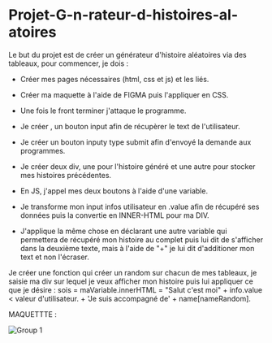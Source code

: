 # Projet-G-n-rateur-d-histoires-al-atoires


Le but du projet est de créer un générateur d'histoire aléatoires via des tableaux, pour commencer, je dois :

- Créer mes pages nécessaires (html, css et js) et les liés.
- Créer ma maquette à l'aide de FIGMA puis l'appliquer en CSS.
- Une fois le front terminer j'attaque le programme.


- Je créer , un bouton input afin de récupèrer le text de l'utilisateur.
- Je créer un bouton inputy type submit afin d'envoyé la demande aux programmes.
- Je créer deux div, une pour l'histoire généré et une autre pour stocker mes histoires précédentes.

- En JS, j'appel mes deux boutons à l'aide d'une variable.
- Je transforme mon input infos utilisateur en .value afin de récupéré ses données puis la convertie en INNER-HTML pour ma DIV.
- J'applique la même chose en déclarant une autre variable qui permettera de récupéré mon histoire au complet puis lui dit de s'afficher dans la deuxième texte, mais
à l'aide de "+" je lui dit d'additioner mon text et non l'écraser.

Je créer une fonction qui créer un random sur chacun de mes tableaux, je saisie ma div sur lequel je veux afficher mon histoire puis lui appliquer ce que je désire :
sois = maVariable.innerHTML = "Salut c'est moi" + info.value < valeur d'utilisateur. + 'Je suis accompagné de' + name[nameRandom].




MAQUETTTE :

![Group 1](https://user-images.githubusercontent.com/99490319/205487389-4b2337b5-341a-4211-a202-466efea7e16d.png)
